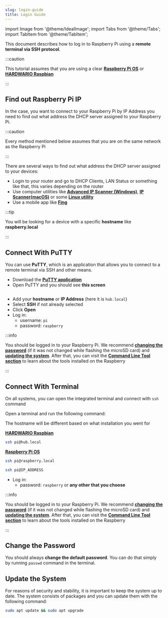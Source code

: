 ```yaml
---
slug: login-guide
title: Login Guide
---
```

import Image from '@theme/IdealImage';
import Tabs from '@theme/Tabs';
import TabItem from '@theme/TabItem';

This document describes how to log in to Raspberry Pi using a **remote terminal via SSH protocol**.

:::caution

This tutorial assumes that you are using a clear [**Raspberry Pi OS**](./installation-clean-os.md) or [**HARDWARIO Raspbian**](./installation-os.md)

:::

## Find out Raspberry Pi IP

In the case, you want to connect to your Raspberry Pi by IP Address you need to find out what address the DHCP server assigned to your Raspberry Pi.

:::caution

Every method mentioned below assumes that you are on the same network as the Raspberry Pi

:::

There are several ways to find out what address the DHCP server assigned to your devices:
- Login to your router and go to DHCP Clients, LAN Status or something like that, this varies depending on the router
- Use computer utilities like [**Advanced IP Scanner (Windows)**](https://www.advanced-ip-scanner.com/cz/), [**IP Scanner(macOS)**](https://apps.apple.com/us/app/ip-scanner/id404167149?mt=12) or some [**Linux utility**](https://www.techrepublic.com/article/how-to-scan-for-ip-addresses-on-your-network-with-linux/)
- Use a mobile app like [**Fing**](https://www.fing.com)

:::tip

You will be looking for a device with a specific **hostname** like **raspberry.local**

:::

## Connect With PuTTY

You can use **PuTTY**, which is an application that allows you to connect to a remote terminal via SSH and other means.

- Download the [**PuTTY application**](https://www.chiark.greenend.org.uk/~sgtatham/putty/latest.html)
- Open PuTTY and you should see **this screen**
<div class="container">
  <div class="row">
    <div class="col col--6">
      <div><Image img={require('./putty-login.png')} /></div>
    </div>
    <div class="col col--4">
    </div>
  </div>
</div>

- Add your **hostname** or **IP Address** (here it is ``hub.local``)
- Select **SSH** if not already selected
- Click **Open**
- Log in:
  - username: ``pi``
  - password: ``raspberry``

:::info

You should be logged in to your Raspberry Pi. We recommend [**changing the password**](#change-the-password) (if it was not changed while flashing the microSD card) and [**updating the system**](#update-the-system). After that, you can visit the [**Command Line Tool section**](../command-line-tools/index.md) to learn about the tools installed on the Raspberry

:::

## Connect With Terminal

On all systems, you can open the integrated terminal and connect with ``ssh`` command

Open a terminal and run the following command:

<Tabs>
<TabItem value="hostname" label="Hostname" default>

The hostname will be different based on what installation you went for

[**HARDWARIO Raspbian**](./installation-os.md)

```bash
ssh pi@hub.local
```

[**Raspberry Pi OS**](./installation-clean-os.md)

```bash
ssh pi@raspberry.local
```

</TabItem>
<TabItem value="ipAddress" label="IP Address">

```bash
ssh pi@IP_ADDRESS
```

</TabItem>
</Tabs>

- Log in:
  - password: ``raspberry`` or **any other that you choose**

:::info

You should be logged in to your Raspberry Pi. We recommend [**changing the password**](#change-the-password) (if it was not changed while flashing the microSD card) and [**updating the system**](#update-the-system). After that, you can visit the [**Command Line Tool section**](../command-line-tools/index.md) to learn about the tools installed on the Raspberry

:::

## Change the Password

You should always **change the default password**. You can do that simply by running ``passwd`` command in the terminal.

## Update the System

For reasons of security and stability, it is important to keep the system up to date.
The system consists of packages and you can update them with the following command:

```bash
sudo apt update && sudo apt upgrade
```

